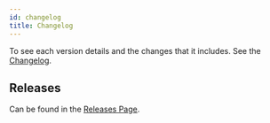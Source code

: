 ```yaml
---
id: changelog
title: Changelog
---
```


To see each version details and the changes that it includes. See the [Changelog](https://github.com/rpldy/react-uploady/blob/master/CHANGELOG.md).

## Releases

Can be found in the [Releases Page](https://github.com/rpldy/react-uploady/releases).
